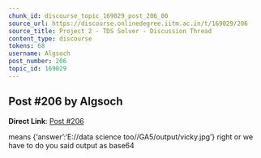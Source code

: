 ```yaml
---
chunk_id: discourse_topic_169029_post_206_00
source_url: https://discourse.onlinedegree.iitm.ac.in/t/169029/206
source_title: Project 2 - TDS Solver - Discussion Thread
content_type: discourse
tokens: 68
username: Algsoch
post_number: 206
topic_id: 169029
---
```


## Post #206 by Algsoch

**Direct Link**: [Post #206](https://discourse.onlinedegree.iitm.ac.in/t/169029/206)

means {‘answer’:‘E://data science too//GA5/output/vicky.jpg’} right or we have to do you said output as base64
